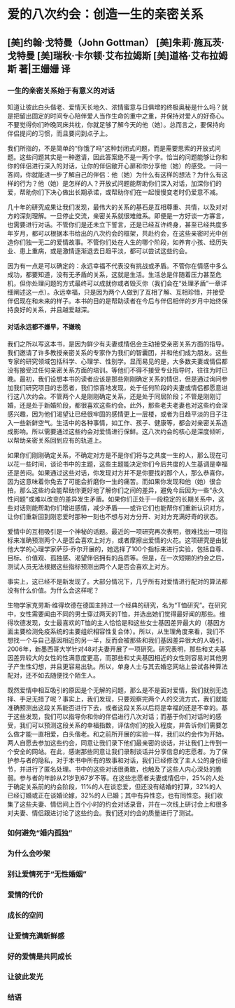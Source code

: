 # 爱的八次约会：创造一生的亲密关系

## [美]约翰·戈特曼（John Gottman） [美]朱莉·施瓦茨·戈特曼 [美]瑞秋·卡尔顿·艾布拉姆斯 [美]道格·艾布拉姆斯 著|王姗姗 译

### 一生的亲密关系始于有意义的对话

知道让彼此白头偕老、爱情天长地久、浓情蜜意与日俱增的终极奥秘是什么吗？就是把留出固定的时间专心陪伴爱人当作生命的重中之重，并保持对爱人的好奇心。不要觉得你们昨晚同床共枕，你就足够了解今天的他（她）。总而言之，要保持向伴侣提问的习惯，而且要问到点子上。

我们所指的，不是简单的“你饿了吗”这种封闭式问题，而是需要思索的开放式问题。这些问题其实是一种邀请，因此答案绝不是一两个字。恰当的问题能够让你和你的伴侣进行深入的对话，让你的伴侣敞开心扉和你分享他（她）的感受。一问一答间，你就能进一步了解自己的伴侣：他（她）为什么有这样的想法？为什么有这样的行为？他（她）是怎样的人？开放式问题能帮助你们深入对话，加深你们的爱，帮助你们下决心做出长期承诺，或帮助你们在一起慢慢变老时仍爱意不减。

几十年的研究成果让我们发现，最伟大的关系的基石是互相尊重、共情，以及对对方的深刻理解。一旦停止交流，亲密关系就很难维系。即便是一方好谈一方寡言，也需要进行对话。不管你们是还未立下誓言，还是已经互许终身，甚至已经共度多年岁月，都可以根据本书给出的八次约会的框架，共赴约会，在这些亲密时光中创造你们独一无二的爱情故事。不管你们处在人生的哪个阶段，如养育小孩、经历失业、患上重病，或是激情逐渐退去日趋平淡，都可以尝试这些约会。

因为有一点是可以确定的：永远幸福不代表没有挑战或矛盾。不管你在情感中多么成功，都要知道，没有无矛盾的关系，这就是生活。生活总是伴随着压力甚至危机，但你处理问题的方式最终可以成就你或者毁灭你（我们会在“处理矛盾”一章详细阐述这一点）。永远幸福，只是因为两个人做到了互相了解、互相珍惜，并接受伴侣现在和未来的样子。本书的目的是帮助读者在今后与伴侣相伴的岁月中始终保持良好的关系，并且越爱越深。

#### 对话永远都不嫌早，不嫌晚

我们之所以写这本书，是因为鲜少有夫妻或情侣会主动接受亲密关系方面的指导。我们邀请了许多教授亲密关系的专家作为我们的智囊团，并和他们成为朋友。这些专家的研究领域包括科学、心理学、性别学。显而易见的是，大多数夫妻或情侣都没有接受过任何亲密关系方面的培训。等他们不得不接受专业指导时，往往为时已晚。最初，我们设想本书的读者应该是那些刚刚确定关系的情侣，但是通过询问参加我们研究项目的志愿者，我们惊喜地发现，处于任何阶段的夫妻或情侣都愿意进行这八次约会。不管两个人是刚刚确定关系，还是处于同居阶段；不管是刚刚订婚，还是处于新婚阶段，都很喜欢这些约会。此外，那些老夫老妻也对这些约会深感兴趣，因为他们渴望让已经很牢固的感情更上一层楼，或者为日趋平淡的日子注入一些新鲜空气。生活中的各种事情，如工作、孩子、健康等，都会对亲密关系造成影响。所以需要通过这些约会对爱情进行保鲜。这八次约会的核心是深度倾听，以帮助亲密关系回到应有的轨道上。

如果你们刚刚确定关系，不确定对方是不是你们将与之共度一生的人，那么现在可以花一些时间，谈论书中的主题，这些主题能决定你们今后共度的人生基调是幸福还是苦闷。如果通过这些对话，你发现对方并不是你要找的那个人，那么恭喜你，因为这意味着你免去了可能会折磨你一生的痛苦。而如果你发现和他（她）很合拍，那么这些约会能帮助你更好地了解你们之间的差异，避免今后因为一些“永久性问题”或难以改变的差异发生矛盾。如果你们正处于一段稳定的长期关系中，这些对话则能帮助你们增进感情，减少矛盾——或许它们也能帮你们重新认识对方，让你们重新回到刚恋爱时那种一刻也不想与对方分开、对对方充满好奇的状态。

爱情中的互相吸引是一个神秘的话题。最近的一项研究再次表明，很难找出一项指标来准确预测两个人是否会喜欢上对方，或者摩擦出爱情的火花。这项研究是由犹他大学的心理学家萨莎·乔尔开展的，她选择了100个指标来进行实验，包括自尊、目标、价值观、孤独感、渴望伴侣拥有的品质等。但是，在一次短期的约会之后，测试人员无法根据这些指标预测出两个人是否会喜欢上对方。

事实上，这已经不是新发现了。大部分情况下，几乎所有对爱情进行配对的算法都没有什么价值。为什么会这样呢？

生物学家克劳斯·维得坎德在德国主持过一个经典的研究，名为“T恤研究”。在研究中，女性需要闻由不同的男士穿过两天的T恤，并选出她们觉得最好闻的那些。维得坎德发现，女士最喜欢的T恤的主人恰恰是和这些女士基因差异最大的（基因方面主要检测免疫系统的主要组织相容性复合体）。所以，从生理角度来看，我们不想找一个与自己基因相近的另一半，反而会被那些和我们基因差异很大的人吸引。2006年，新墨西哥大学针对48对夫妻开展了一项研究。研究表明，那些和丈夫基因差异较大的女性的性满意度更高，而那些和丈夫基因相近的女性则容易对其他男子产生性幻想，并且更容易出轨。所以，单身人士与其去婚恋网站上尝试各种算法配对，还不如去随便找个陌生人。

既然爱情中相互吸引的原因是个无解的问题，那么是不是面对爱情，我们就别无选择、手足无措了呢？事实上，我们发现，只要观察完两个人的交流方式，我们就能准确预测出这段关系能否进行下去，或者这段关系以后将是幸福的还是不幸的。基于这些发现，我们可以指导你和你的伴侣进行八次对话；而基于你们对话时的感受，我们可以预测这段关系的幸福指数，评估你们的投入程度，并告诉你们需要怎么做才能一直相爱，白头偕老。和之前所开展的实验一样，我们以约会作为开始。两人自愿去参加这些约会，同意让我们录下他们最亲密的谈话，并让我们上传到一个安全的网站。在此，感谢那些同意让我们录制谈话并分享信息的志愿者。为了保护参与者的隐私，对于本书中所有的故事和对话，我们已经修改了主人公的身份细节，并进行了匿名处理。书中的这些对话很勇敢，也触及了这些人内心深处的脆弱。参与者的年龄从21岁到67岁不等。在这些志愿者夫妻或情侣中，25%的人处于确定关系前的约会阶段，11%的人在谈恋爱，但还没有结婚的打算，32%的人已经订婚或正在谈婚论嫁，32%的人已婚；其中有异性恋，也有同性恋。我们收集了这些夫妻、情侣间上百个小时的约会对话录音，并在一次线上研讨会上和很多对夫妻、情侣跟进讨论了这些约会。我们还对约会的质量进行了测试。



### 如何避免“婚内孤独”



### 为什么会吵架



### 别让爱情死于“无性婚姻”



### 爱情的代价



### 成长的空间



### 让爱情充满新鲜感



### 好的爱情是共同成长



### 让彼此发光



### 结语